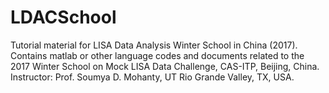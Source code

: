 # LDACSchool
Tutorial material for LISA Data Analysis Winter School in China (2017).
Contains matlab or other language codes and documents related to the 2017 Winter School on Mock LISA Data Challenge, CAS-ITP, Beijing, China. Instructor: Prof. Soumya D. Mohanty, UT Rio Grande Valley, TX, USA.
